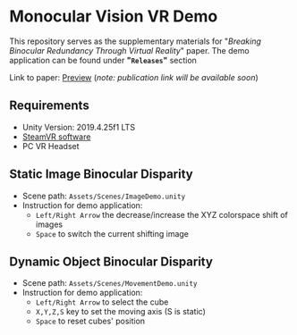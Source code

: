 # Monocular Vision VR Demo

This repository serves as the supplementary materials for "*Breaking Binocular Redundancy Through Virtual Reality*" paper. The demo application can be found under **"`Releases`"** section

Link to paper: [Preview](https://drive.google.com/file/d/1N_o1N6fWqSJ8EjCBpMqAliRI104EI2lb/view?usp=sharing) (*note: publication link will be available soon*)
## Requirements
- Unity Version: 2019.4.25f1 LTS
- [SteamVR software](https://store.steampowered.com/app/250820/SteamVR/)
- PC VR Headset  

## Static Image Binocular Disparity 
- Scene path: `Assets/Scenes/ImageDemo.unity`
- Instruction for demo application: 
  - `Left/Right Arrow` the decrease/increase the XYZ colorspace shift of images
  - `Space` to switch the current shifting image

## Dynamic Object Binocular Disparity
- Scene path: `Assets/Scenes/MovementDemo.unity`
- Instruction for demo application:
  - `Left/Right Arrow` to select the cube
  - `X,Y,Z,S` key to set the moving axis (S is static)
  - `Space` to reset cubes' position



